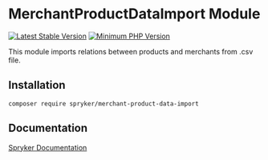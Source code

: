 # MerchantProductDataImport Module
[![Latest Stable Version](https://poser.pugx.org/spryker/merchant-product-data-import/v/stable.svg)](https://packagist.org/packages/spryker/merchant-product-data-import)
[![Minimum PHP Version](https://img.shields.io/badge/php-%3E%3D%207.4-8892BF.svg)](https://php.net/)

This module imports relations between products and merchants from .csv file.

## Installation

```
composer require spryker/merchant-product-data-import
```

## Documentation

[Spryker Documentation](https://docs.spryker.com)
